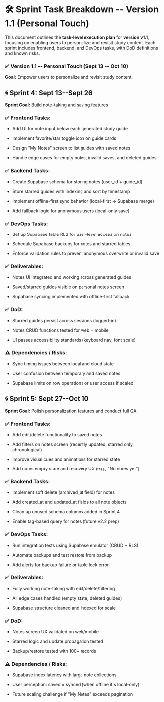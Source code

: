 # **🛠 Sprint Task Breakdown -- Version 1.1 (Personal Touch)**

This document outlines the **task-level execution plan** for **version
v1.1**, focusing on enabling users to personalize and revisit study
content. Each sprint includes frontend, backend, and DevOps tasks, with
DoD definitions and known risks.

### **✅ Version 1.1 -- Personal Touch (Sept 13 -- Oct 10)**

**Goal:** Empower users to personalize and revisit study content.

## **🌀 Sprint 4: Sept 13--Sept 26**

**Sprint Goal:** Build note-taking and saving features

### **✅ Frontend Tasks:**

- Add UI for note input below each generated study guide

- Implement favorite/star toggle icon on guide cards

- Design "My Notes" screen to list guides with saved notes

- Handle edge cases for empty notes, invalid saves, and deleted guides

### **✅ Backend Tasks:**

- Create Supabase schema for storing notes (user_id + guide_id)

- Store starred guides with indexing and sort by timestamp

- Implement offline-first sync behavior (local-first → Supabase merge)

- Add fallback logic for anonymous users (local-only save)

### **✅ DevOps Tasks:**

- Set up Supabase table RLS for user-level access on notes

- Schedule Supabase backups for notes and starred tables

- Enforce validation rules to prevent anonymous overwrite or invalid
  save

### **✅ Deliverables:**

- Notes UI integrated and working across generated guides

- Saved/starred guides visible on personal notes screen

- Supabase syncing implemented with offline-first fallback

### **✅ DoD:**

- Starred guides persist across sessions (logged-in)

- Notes CRUD functions tested for web + mobile

- UI passes accessibility standards (keyboard nav, font scale)

### **⚠️ Dependencies / Risks:**

- Sync timing issues between local and cloud state

- User confusion between temporary and saved notes

- Supabase limits on row operations or user access if scaled

## **🌀 Sprint 5: Sept 27--Oct 10**

**Sprint Goal:** Polish personalization features and conduct full QA

### **✅ Frontend Tasks:**

- Add edit/delete functionality to saved notes

- Add filters on notes screen (recently updated, starred only,
  chronological)

- Improve visual cues and animations for starred state

- Add notes empty state and recovery UX (e.g., "No notes yet")

### **✅ Backend Tasks:**

- Implement soft delete (archived_at field) for notes

- Add created_at and updated_at fields to all note objects

- Clean up unused schema columns added in Sprint 4

- Enable tag-based query for notes (future v2.2 prep)

### **✅ DevOps Tasks:**

- Run integration tests using Supabase emulator (CRUD + RLS)

- Automate backups and test restore from backup

- Add alerts for backup failure or table lock error

### **✅ Deliverables:**

- Fully working note-taking with edit/delete/filtering

- All edge cases handled (empty state, deleted guides)

- Supabase structure cleaned and indexed for scale

### **✅ DoD:**

- Notes screen UX validated on web/mobile

- Starred logic and update propagation tested

- Backup/restore tested with 100+ records

### **⚠️ Dependencies / Risks:**

- Supabase index latency with large note collections

- User perception: saved = synced (when offline it\'s local-only)

- Future scaling challenge if "My Notes" exceeds pagination
